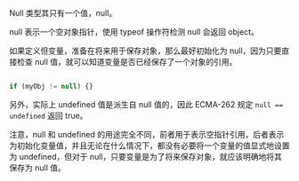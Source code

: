 
Null 类型其只有一个值，null。

null 表示一个空对象指针，使用 typeof 操作符检测 null 会返回 object。

如果定义但变量，准备在将来用于保存对象，那么最好初始化为 null，因为只要直接检查 null 值，就可以知道变量是否已经保存了一个对象的引用。

```javascript

if (myObj != null) {}

```

另外，实际上 undefined 值是派生自 null 值的，因此 ECMA-262 规定 `null == undefined` 返回 true。

注意，null 和 undefined 的用途完全不同，前者用于表示空指针引用，后者表示为初始化变量值，并且无论在什么情况下，都没有必要将一个变量的值显式地设置为 undefined，但对于 null，只要变量是为了将来保存对象，就应该明确地将其保存为 null 值。
